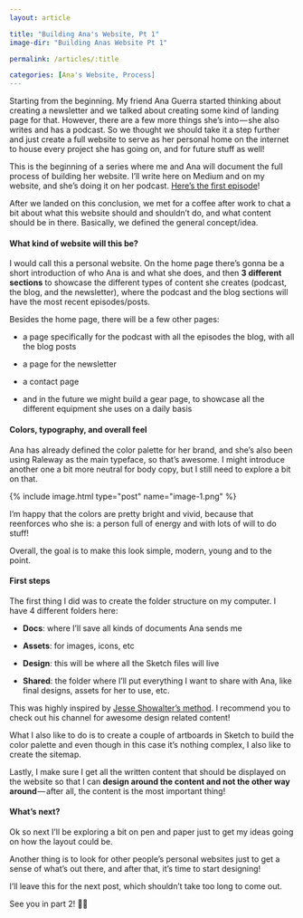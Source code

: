 ```yaml
---
layout: article

title: "Building Ana's Website, Pt 1"
image-dir: "Building Anas Website Pt 1"

permalink: /articles/:title

categories: [Ana's Website, Process]
---
```



Starting from the beginning. My friend Ana Guerra started thinking about creating a newsletter and we talked about creating some kind of landing page for that. However, there are a few more things she’s into — she also writes and has a podcast. So we thought we should take it a step further and just create a full website to serve as her personal home on the internet to house every project she has going on, and for future stuff as well!

This is the beginning of a series where me and Ana will document the full process of building her website. I’ll write here on Medium and on my website, and she’s doing it on her podcast. [Here’s the first episode](https://anchor.fm/anarlguerra/episodes/Vasco-is-building-my-website-EP-1-e2hfas/a-a698fv)!

After we landed on this conclusion, we met for a coffee after work to chat a bit about what this website should and shouldn’t do, and what content should be in there. Basically, we defined the general concept/idea.


#### What kind of website will this be?
I would call this a personal website. On the home page there’s gonna be a short introduction of who Ana is and what she does, and then **3 different sections** to showcase the different types of content she creates (podcast, the blog, and the newsletter), where the podcast and the blog sections will have the most recent episodes/posts.

Besides the home page, there will be a few other pages:

- a page specifically for the podcast with all the episodes
the blog, with all the blog posts

- a page for the newsletter

- a contact page

- and in the future we might build a gear page, to showcase all the different equipment she uses on a daily basis


#### Colors, typography, and overall feel
Ana has already defined the color palette for her brand, and she’s also been using Raleway as the main typeface, so that’s awesome. I might introduce another one a bit more neutral for body copy, but I still need to explore a bit on that.

  {% include image.html type="post" name="image-1.png" %}

I’m happy that the colors are pretty bright and vivid, because that reenforces who she is: a person full of energy and with lots of will to do stuff!

Overall, the goal is to make this look simple, modern, young and to the point.


#### First steps
The first thing I did was to create the folder structure on my computer. I have 4 different folders here:

- **Docs**: where I’ll save all kinds of documents Ana sends me

- **Assets**: for images, icons, etc

- **Design**: this will be where all the Sketch files will live

- **Shared**: the folder where I’ll put everything I want to share with Ana, like final designs, assets for her to use, etc.

This was highly inspired by [Jesse Showalter’s method](https://www.youtube.com/watch?v=TU_O9BOWyVE&ab_channel=JesseShowalter). I recommend you to check out his channel for awesome design related content!

What I also like to do is to create a couple of artboards in Sketch to build the color palette and even though in this case it’s nothing complex, I also like to create the sitemap.

Lastly, I make sure I get all the written content that should be displayed on the website so that I can **design around the content and not the other way around** — after all, the content is the most important thing!


#### What’s next?
Ok so next I’ll be exploring a bit on pen and paper just to get my ideas going on how the layout could be.

Another thing is to look for other people’s personal websites just to get a sense of what’s out there, and after that, it’s time to start designing!

I’ll leave this for the next post, which shouldn’t take too long to come out.

See you in part 2! 👋🏼